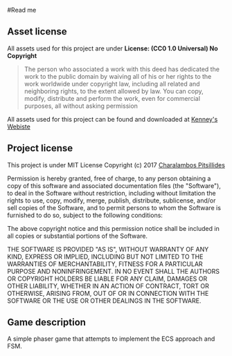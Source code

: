 #Read me
## Asset license
All assets used for this project are under **License: (CC0 1.0 Universal) No Copyright**
>The person who associated a work with this deed has dedicated the work to the public domain by waiving all of his or her rights to the work worldwide under copyright law, including all related and neighboring rights, to the extent allowed by law.
>You can copy, modify, distribute and perform the work, even for commercial purposes, all without asking permission
 
All assets used for this project can be found and downloaded at [Kenney's Webiste](https://kenney.nl)

## Project license
This project is under MIT License
Copyright (c) 2017 [Charalambos Pitsillides](harryspitsillides@hotmail.com)

Permission is hereby granted, free of charge, to any person obtaining a copy
of this software and associated documentation files (the "Software"), to deal
in the Software without restriction, including without limitation the rights
to use, copy, modify, merge, publish, distribute, sublicense, and/or sell
copies of the Software, and to permit persons to whom the Software is
furnished to do so, subject to the following conditions:

The above copyright notice and this permission notice shall be included in all
copies or substantial portions of the Software.

THE SOFTWARE IS PROVIDED "AS IS", WITHOUT WARRANTY OF ANY KIND, EXPRESS OR
IMPLIED, INCLUDING BUT NOT LIMITED TO THE WARRANTIES OF MERCHANTABILITY,
FITNESS FOR A PARTICULAR PURPOSE AND NONINFRINGEMENT. IN NO EVENT SHALL THE
AUTHORS OR COPYRIGHT HOLDERS BE LIABLE FOR ANY CLAIM, DAMAGES OR OTHER
LIABILITY, WHETHER IN AN ACTION OF CONTRACT, TORT OR OTHERWISE, ARISING FROM,
OUT OF OR IN CONNECTION WITH THE SOFTWARE OR THE USE OR OTHER DEALINGS IN THE
SOFTWARE.

## Game description
A simple phaser game that attempts to implement the ECS approach and FSM.

